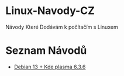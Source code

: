 # Linux-Navody-CZ
Návody Které Dodávám k počítačím s Linuxem

# Seznam Návodů
- [Debian 13 + Kde plasma 6.3.6](https://github.com/squidnose/Linux-Navody-CZ/blob/main/Manu%C3%A1ly/PC-Manual-Debian13-KDE-plasma.pdf)
